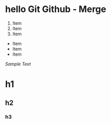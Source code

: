 # hello Git Github - Merge


1. Item
2. Item
3. Item

* Item
* Item
* Item

_Sample Text_
# h1
## h2
### h3
